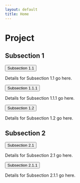 ```yaml
---
layout: default
title: Home
---
```


# Project

## Subsection 1

<button class="collapsible">Subsection 1.1</button>
<div class="content">
  <p>Details for Subsection 1.1 go here.</p>
  <button class="collapsible">Subsection 1.1.1</button>
  <div class="content">
    <p>Details for Subsection 1.1.1 go here.</p>
  </div>
</div>

<button class="collapsible">Subsection 1.2</button>
<div class="content">
  <p>Details for Subsection 1.2 go here.</p>
</div>

## Subsection 2

<button class="collapsible">Subsection 2.1</button>
<div class="content">
  <p>Details for Subsection 2.1 go here.</p>
  <button class="collapsible">Subsection 2.1.1</button>
  <div class="content">
    <p>Details for Subsection 2.1.1 go here.</p>
  </div>
</div>
